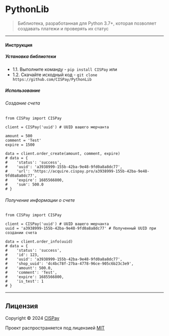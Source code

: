 # PythonLib
> Библиотека, разработанная для Python 3.7+, которая позволяет создавать платежи и проверять их статус

---
#### Инструкция
##### Установка библиотеки
- 1.1. Выполните команду - `pip install CISPay`
или
- 1.2. Скачайте исходный код - `git clone https://github.com/CISPay/PythonLib`

##### Использование
###### Создание счета
```
from CISPay import CISPay

client = CISPay('uuid') # UUID вашего мерчанта

amount = 500
comment = 'Test'
expire = 1500

data = client.order_create(amount, comment, expire)
# data = {
#    'status': 'success', 
#    'uuid': 'a3938999-155b-42ba-9e48-9fd0a8a8dc77', 
#    'url': 'https://acquire.cispay.pro/a3938999-155b-42ba-9e48-9fd0a8a8dc77', 
#    'expire': 1685566800, 
#    'sum': 500.0 
# }
```
###### Получение информации о счете
```
from CISPay import CISPay

client = CISPay('uuid') # UUID вашего мерчанта
uuid = 'a3938999-155b-42ba-9e48-9fd0a8a8dc77' # Полученный UUID при создании счета

data = client.order_info(uuid)
# data = {
#    'status': 'success', 
#    'id': 123,
#    'uuid': 'a3938999-155b-42ba-9e48-9fd0a8a8dc77', 
#    'shop_uuid': 'dc4bc78f-27ba-4778-96ce-905c6b23c3e9',
#    'amount': 500.0,
#    'comment': 'Test',
#    'expire': 1685566800, 
#    'is_test': 1
# }
```
---

## Лицензия

Copyright © 2024 [CISPay](https://github.com/CISPay)

Проект распространяется под лицензией [MIT](LICENSE)